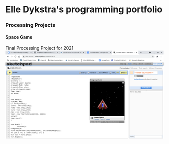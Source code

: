 # Elle Dykstra's programming portfolio

### Processing Projects

#### Space Game
Final Processing Project for 2021
![SpaceGame](https://github.com/Elledykstra/programmingportfolio2021/blob/gh-pages/images/spacegame.png?raw=true)

